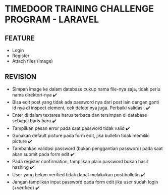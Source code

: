 # TIMEDOOR TRAINING CHALLENGE PROGRAM - LARAVEL

## FEATURE

- Login
- Register
- Attach files (image)

## REVISION

- Simpan image ke dalam database cukup nama file-nya saja, tidak perlu nama direktori-nya :heavy_check_mark:
- Bisa edit post yang tidak ada password nya dari post lain dengan ganti id nya di inspect element, cek delete nya juga. Perbaiki validasi. :heavy_check_mark:
- Enter di dalam textarea harus terbaca dan tersimpan di database sebagai baris baru :heavy_check_mark:
- Tampilkan pesan error pada saat password tidak valid :heavy_check_mark:
- Gunakan default picture pada form edit, jika bulletin tidak memiliki picture :heavy_check_mark:
- Tambahkan validasi password (bukan penggantian password) pada saat akan submit pada form edit :heavy_check_mark:
- Pada register confirmation, tampilkan plain password bukan hasil hashing :heavy_check_mark:
- User yang belum verified tidak dapat melakukan post bulletin :heavy_check_mark:
- Jangan tampilkan input password pada form edit jika user sudah login (+verified) :heavy_check_mark:
